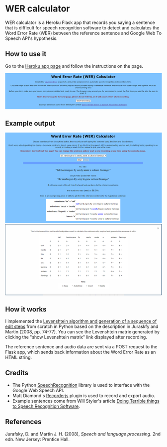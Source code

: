 # WER calculator

WER calculator is a Heroku Flask app that records you saying a sentence that is difficult for speech recognition software to detect and calculates the Word Error Rate (WER) between the reference sentence and Google Web To Speech API's hypothesis.

## How to use it

Go to the [Heroku app page](https://wer-calculator.herokuapp.com/) and follow the instructions on the page.

<a href="https://wer-calculator.herokuapp.com/"><img src="readme-img/homepage.PNG"></img></a>

## Example output

<a href="https://wer-calculator.herokuapp.com/"><img src="readme-img/detected.PNG"></img></a>
<a href="https://wer-calculator.herokuapp.com/"><img src="readme-img/levenshtein.PNG"></img></a>

## How it works

I implemented the [Levenshtein algorithm and generation of a sequence of edit steps](app/levenshtein/levenshtein.py) from scratch in Python based on the description in Juraskfy and Martin (2008, pp. 74-77). You can see the Levenshtein matrix generated by clicking the "show Levenshtein matrix" link displayed after recording.

The reference sentence and audio data are sent via a POST request to the Flask app, which sends back information about the Word Error Rate as an HTML string.

## Credits

- The Python [SpeechRecognition](https://pypi.org/project/SpeechRecognition/) library is used to interface with the Google Web Speech API.
- Matt Diamond's [Recorderjs](https://github.com/mattdiamond/Recorderjs) plugin is used to record and export audio.
- Example sentences come from Will Styler's article [Doing Terrible things to Speech Recognition Software](https://wstyler.ucsd.edu/posts/terrible_speech_recognition.html).

## References

Jurafsky, D. and Martin J. H. (2008), *Speech and language processing*. 2nd edn. New Jersey: Prentice Hall.
